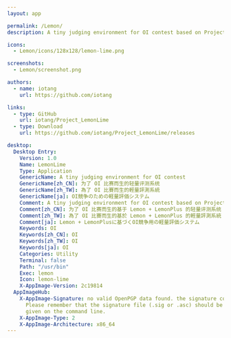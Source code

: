 ```yaml
---
layout: app

permalink: /Lemon/
description: A tiny judging environment for OI contest based on Project_LemonPlus

icons:
  - Lemon/icons/128x128/lemon-lime.png

screenshots:
  - Lemon/screenshot.png

authors:
  - name: iotang
    url: https://github.com/iotang

links:
  - type: GitHub
    url: iotang/Project_LemonLime
  - type: Download
    url: https://github.com/iotang/Project_LemonLime/releases

desktop:
  Desktop Entry:
    Version: 1.0
    Name: LemonLime
    Type: Application
    GenericName: A tiny judging environment for OI contest
    GenericName[zh_CN]: 为了 OI 比赛而生的轻量评测系统
    GenericName[zh_TW]: 為了 OI 比賽而生的輕量評測系統
    GenericName[ja]: OI競争のための軽量評価システム
    Comment: A tiny judging environment for OI contest based on Project_LemonPlus
    Comment[zh_CN]: 为了 OI 比赛而生的基于 Lemon + LemonPlus 的轻量评测系统
    Comment[zh_TW]: 為了 OI 比賽而生的基於 Lemon + LemonPlus 的輕量評測系統
    Comment[ja]: Lemon + LemonPlusに基づくOI競争用の軽量評価システム
    Keywords: OI
    Keywords[zh_CN]: OI
    Keywords[zh_TW]: OI
    Keywords[ja]: OI
    Categories: Utility
    Terminal: false
    Path: "/usr/bin"
    Exec: lemon
    Icon: lemon-lime
    X-AppImage-Version: 2c19814
  AppImageHub:
    X-AppImage-Signature: no valid OpenPGP data found. the signature could not be verified.
      Please remember that the signature file (.sig or .asc) should be the first file
      given on the command line.
    X-AppImage-Type: 2
    X-AppImage-Architecture: x86_64
---
```

